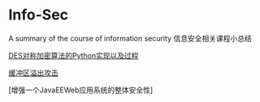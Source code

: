 # Info-Sec
A summary of the course of information security
信息安全相关课程小总结

[DES对称加密算法的Python实现以及过程]()

[缓冲区溢出攻击]()

[增强一个JavaEEWeb应用系统的整体安全性]